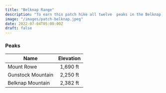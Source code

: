 ```yaml
---
title: "Belknap Range"
description: "To earn this patch hike all twelve  peaks in the Belknap range."
image: "/images/patch-belknap.jpeg"
date: 2022-07-04T05:00:00Z
draft: false
---
```


### Peaks 

| Name        |      Elevation     |
| ------------- | :-----------: |
| Mount Rowe      | 1,690 ft |
| Gunstock Mountain      |  2,250 ft  |
| Belknap Mountain |   2,382 ft    |


